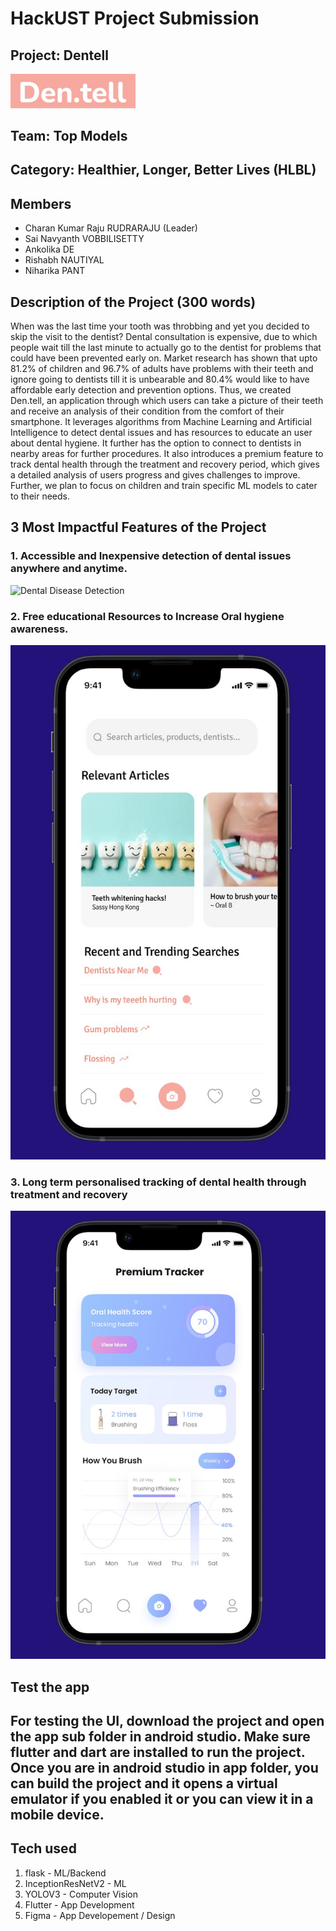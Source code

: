 # HackUST Project Submission
## Project: Dentell
<img src="./images/dentell_logo.jpeg" width="200" alt="project_logo"/>

## Team: Top Models

## Category: Healthier, Longer, Better Lives (HLBL)

## Members
- Charan Kumar Raju RUDRARAJU (Leader)
- Sai Navyanth VOBBILISETTY
- Ankolika DE
- Rishabh NAUTIYAL
- Niharika PANT

## Description of the Project (300 words)
When was the last time your tooth was throbbing and yet you decided to skip the visit to the dentist? Dental consultation is expensive, due to which people wait till the last minute to actually go to the dentist for problems that could have been prevented early on. Market research has shown that upto 81.2% of children and 96.7% of adults have problems with their teeth and ignore going to dentists till it is unbearable and 80.4% would like to have affordable early detection and prevention options. Thus, we created Den.tell, an application through which users can take a picture of their teeth and receive an analysis of their condition from the comfort of their smartphone. It leverages algorithms from Machine Learning and Artificial Intelligence to detect dental issues and has resources to educate an user about dental hygiene. It further has the option to connect to dentists in nearby areas for further procedures. It also introduces a premium feature to track dental health through the treatment and recovery period, which gives a detailed analysis of users progress and gives challenges to improve. Further, we plan to focus on children and train specific ML models to cater to their needs. 

## 3 Most Impactful Features of the Project
### 1. Accessible and Inexpensive detection of dental issues anywhere and anytime.
![Dental Disease Detection](./images/gifingif.gif)
### 2. Free educational Resources to Increase Oral hygiene awareness.
![Educational Resources](./images/resources.jpeg)
### 3. Long term personalised tracking of dental health through treatment and recovery
![Long term monitoring](./images/monitor.jpeg)

## Test the app
For testing the UI, download the project and open the app sub folder in android studio. Make sure flutter and dart are installed to run the project. Once you are in android studio in app folder, you can build the project and it opens a virtual emulator if you enabled it or you can view it in a mobile device. 
- 
## Tech used
1. flask - ML/Backend
2. InceptionResNetV2 - ML 
3. YOLOV3 - Computer Vision
4. Flutter - App Development
5. Figma - App Developement / Design
